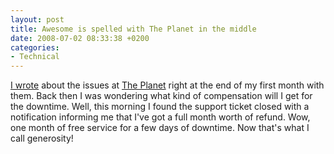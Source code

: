 ```yaml
---
layout: post
title: Awesome is spelled with The Planet in the middle
date: 2008-07-02 08:33:38 +0200
categories:
- Technical
---
```

<a href="http://www.rusiczki.net/2008/06/04/boom/">I wrote</a> about the issues at <a href="http://www.theplanet.com">The Planet</a> right at the end of my first month with them. Back then I was wondering what kind of compensation will I get for the downtime. Well, this morning I found the support ticket closed with a notification informing me that I've got a full month worth of refund. Wow, one month of free service for a few days of downtime. Now that's what I call generosity!
